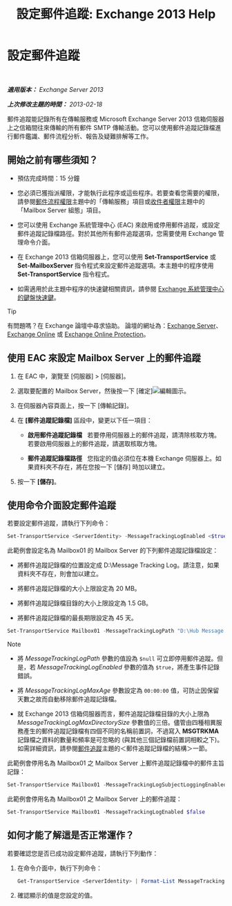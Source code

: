 ﻿---
title: '設定郵件追蹤: Exchange 2013 Help'
TOCTitle: 設定郵件追蹤
ms:assetid: 50eb5213-cf27-4179-b427-38d751ee4a70
ms:mtpsurl: https://technet.microsoft.com/zh-tw/library/Aa997984(v=EXCHG.150)
ms:contentKeyID: 51409193
ms.date: 01/04/2018
mtps_version: v=EXCHG.150
ms.translationtype: HT
---

# 設定郵件追蹤

 

_**適用版本：** Exchange Server 2013_

_**上次修改主題的時間：** 2013-02-18_

郵件追蹤能記錄所有在傳輸服務或 Microsoft Exchange Server 2013 信箱伺服器上之信箱間往來傳輸的所有郵件 SMTP 傳輸活動。您可以使用郵件追蹤記錄檔進行郵件鑑識、郵件流程分析、報告及疑難排解等工作。

## 開始之前有哪些須知？

  - 預估完成時間：15 分鐘

  - 您必須已獲指派權限，才能執行此程序或這些程序。若要查看您需要的權限，請參閱[郵件流程權限](mail-flow-permissions-exchange-2013-help.md)主題中的「傳輸服務」項目或[收件者權限](recipients-permissions-exchange-2013-help.md)主題中的「Mailbox Server 組態」項目。

  - 您可以使用 Exchange 系統管理中心 (EAC) 來啟用或停用郵件追蹤，或設定郵件追蹤記錄檔路徑。對於其他所有郵件追蹤選項，您需要使用 Exchange 管理命令介面。

  - 在 Exchange 2013 信箱伺服器上，您可以使用 **Set-TransportService** 或 **Set-MailboxServer** 指令程式來設定郵件追蹤選項。本主題中的程序使用 **Set-TransportService** 指令程式。

  - 如需適用於此主題中程序的快速鍵相關資訊，請參閱 [Exchange 系統管理中心的鍵盤快速鍵](keyboard-shortcuts-in-the-exchange-admin-center-exchange-online-protection-help.md)。


> [!TIP]  
> 有問題嗎？在 Exchange 論壇中尋求協助。 論壇的網址為：<a href="https://go.microsoft.com/fwlink/p/?linkid=60612">Exchange Server</a>、 <a href="https://go.microsoft.com/fwlink/p/?linkid=267542">Exchange Online</a> 或 <a href="https://go.microsoft.com/fwlink/p/?linkid=285351">Exchange Online Protection</a>。




## 使用 EAC 來設定 Mailbox Server 上的郵件追蹤

1.  在 EAC 中，瀏覽至 \[伺服器\] \> \[伺服器\]。

2.  選取要配置的 Mailbox Server，然後按一下 \[確定\]![編輯圖示](images/JJ218640.6f53ccb2-1f13-4c02-bea0-30690e6ea71d(EXCHG.150).gif "編輯圖示")。

3.  在伺服器內容頁面上，按一下 \[傳輸記錄\]。

4.  在 **\[郵件追蹤記錄檔\]** 區段中，變更以下任一項目：
    
      - **啟用郵件追蹤記錄檔**   若要停用伺服器上的郵件追蹤，請清除核取方塊。若要啟用伺服器上的郵件追蹤，請選取核取方塊。
    
      - **郵件追蹤記錄檔路徑**   您指定的值必須位在本機 Exchange 伺服器上。如果資料夾不存在，將在您按一下 \[儲存\] 時加以建立。

5.  按一下 **\[儲存\]**。

## 使用命令介面設定郵件追蹤

若要設定郵件追蹤，請執行下列命令：

```powershell
Set-TransportService <ServerIdentity> -MessageTrackingLogEnabled <$true | $false> -MessageTrackingLogMaxAge <dd.hh:mm:ss> -MessageTrackingLogMaxDirectorySize <Size> -MessageTrackingLogMaxFileSize <Size> -MessageTrackingLogPath <LocalFilePath> -MessageTrackingLogSubjectLoggingEnabled <$true|$false>
```

此範例會設定名為 Mailbox01 的 Mailbox Server 的下列郵件追蹤記錄檔設定：

  -  將郵件追蹤記錄檔的位置設定成 D:\\Message Tracking Log。請注意，如果資料夾不存在，則會加以建立。

  -  將郵件追蹤記錄檔的大小上限設定為 20 MB。

  -  將郵件追蹤記錄檔目錄的大小上限設定為 1.5 GB。

  -  將郵件追蹤記錄檔的最長期限設定為 45 天。

<!-- end list -->

```powershell
Set-TransportService Mailbox01 -MessageTrackingLogPath "D:\Hub Message Tracking Log" -MessageTrackingLogMaxFileSize 20MB -MessageTrackingLogMaxDirectorySize 1.5GB -MessageTrackingLogMaxAge 45.00:00:00
```

> [!NOTE]  
> <ul>
> <li><p>將 <em>MessageTrackingLogPath</em> 參數的值設為 <code>$null</code> 可立即停用郵件追蹤。但是，若 <em>MessageTrackingLogEnabled</em> 參數的值為 <code>$true</code>，將產生事件記錄錯誤。</p></li>
> <li><p>將 <em>MessageTrackingLogMaxAge</em> 參數設定為 <code>00:00:00</code> 值，可防止因保留天數之故而自動移除郵件追蹤記錄檔。</p></li>
> <li><p>就 Exchange 2013 信箱伺服器而言，郵件追蹤記錄檔目錄的大小上限為 <em>MessageTrackingLogMaxDirectorySize</em> 參數值的三倍。儘管由四種相異服務產生的郵件追蹤記錄檔有四個不同的名稱前置詞，不過寫入 <strong>MSGTRKMA</strong> 記錄檔之資料的數量和頻率是可忽略的 (與其他三個記錄檔前置詞相較之下)。如需詳細資訊，請參閱<a href="message-tracking-exchange-2013-help.md">郵件追蹤</a>主題的＜郵件追蹤記錄檔的結構＞一節。</p></li>
> </ul>


此範例會停用名為 Mailbox01 之 Mailbox Server 上郵件追蹤記錄檔中的郵件主旨記錄：

```powershell
Set-TransportService Mailbox01 -MessageTrackingLogSubjectLoggingEnabled $false
```

此範例會停用名為 Mailbox01 之 Mailbox Server 上的郵件追蹤：

```powershell
Set-TransportService Mailbox01 -MessageTrackingLogEnabled $false
```

## 如何才能了解這是否正常運作？

若要確認您是否已成功設定郵件追蹤，請執行下列動作：

1.  在命令介面中，執行下列命令：
    
    ```powershell
    Get-TransportService <ServerIdentity> | Format-List MessageTrackingLog*
    ```

2.  確認顯示的值是您設定的值。

